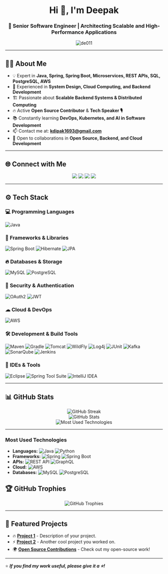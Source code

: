 <h1 align="center">Hi 👋, I'm Deepak</h1>
<h3 align="center">🚀 Senior Software Engineer | Architecting Scalable and High-Performance Applications</h3>

<p align="center">
  <img src="https://komarev.com/ghpvc/?username=de011&label=Profile%20Views&color=blue&style=flat" alt="de011" />
</p>

---

## 👨‍💻 **About Me**
- 💡 Expert in **Java, Spring, Spring Boot, Microservices, REST APIs, SQL, PostgreSQL, AWS**
- 🚀 Experienced in **System Design, Cloud Computing, and Backend Development**
- 🏗 Passionate about **Scalable Backend Systems & Distributed Computing**
- 🔥 Active **Open Source Contributor** & **Tech Speaker 🎙**
- 📚 Constantly learning **DevOps, Kubernetes, and AI in Software Development**
- 📫 Contact me at: **kdipak1693@gmail.com**
- 🤝 Open to collaborations in **Open Source, Backend, and Cloud Development**

---

## 🌐 **Connect with Me**
<p align="center">
<a href="https://www.linkedin.com/in/your-profile"><img src="https://img.shields.io/badge/LinkedIn-0A66C2?style=for-the-badge&logo=linkedin&logoColor=white" /></a>
<a href="https://github.com/de011"><img src="https://img.shields.io/badge/GitHub-181717?style=for-the-badge&logo=github&logoColor=white" /></a>
<a href="https://your-portfolio-link"><img src="https://img.shields.io/badge/Portfolio-FF5722?style=for-the-badge&logo=google-chrome&logoColor=white" /></a>
<a href="mailto:kdipak1693@gmail.com"><img src="https://img.shields.io/badge/Email-D14836?style=for-the-badge&logo=gmail&logoColor=white" /></a>
</p>

---

## ⚙ **Tech Stack**
### 💻 **Programming Languages**
![Java](https://img.shields.io/badge/Java-007396?style=for-the-badge&logo=java&logoColor=white)

### 🚀 **Frameworks & Libraries**
![Spring Boot](https://img.shields.io/badge/Spring_Boot-6DB33F?style=for-the-badge&logo=spring-boot&logoColor=white)
![Hibernate](https://img.shields.io/badge/Hibernate-59666C?style=for-the-badge&logo=hibernate&logoColor=white)
![JPA](https://img.shields.io/badge/JPA-326CE5?style=for-the-badge&logo=hibernate&logoColor=white)

### 🔥 **Databases & Storage**
![MySQL](https://img.shields.io/badge/MySQL-4479A1?style=for-the-badge&logo=mysql&logoColor=white)
![PostgreSQL](https://img.shields.io/badge/PostgreSQL-336791?style=for-the-badge&logo=postgresql&logoColor=white)

### 🔐 **Security & Authentication**
![OAuth2](https://img.shields.io/badge/OAuth2-FF9800?style=for-the-badge&logo=oauth&logoColor=white)
![JWT](https://img.shields.io/badge/JWT-000000?style=for-the-badge&logo=jsonwebtokens&logoColor=white)

### ☁ **Cloud & DevOps**
![AWS](https://img.shields.io/badge/AWS-FF9900?style=for-the-badge&logo=amazonaws&logoColor=white)

### 🛠 **Development & Build Tools**
![Maven](https://img.shields.io/badge/Maven-C71A36?style=for-the-badge&logo=apache-maven&logoColor=white)
![Gradle](https://img.shields.io/badge/Gradle-02303A?style=for-the-badge&logo=gradle&logoColor=white)
![Tomcat](https://img.shields.io/badge/Tomcat-F8DC75?style=for-the-badge&logo=apache-tomcat&logoColor=black)
![WildFly](https://img.shields.io/badge/WildFly-FF5733?style=for-the-badge&logo=wildfly&logoColor=white)
![Log4j](https://img.shields.io/badge/Log4j-FF0000?style=for-the-badge&logo=apache&logoColor=white)
![JUnit](https://img.shields.io/badge/JUnit-25A162?style=for-the-badge&logo=junit&logoColor=white)
![Kafka](https://img.shields.io/badge/Kafka-231F20?style=for-the-badge&logo=apache-kafka&logoColor=white)
![SonarQube](https://img.shields.io/badge/SonarQube-4E9BCD?style=for-the-badge&logo=sonarqube&logoColor=white)
![Jenkins](https://img.shields.io/badge/Jenkins-D24939?style=for-the-badge&logo=jenkins&logoColor=white)

### 🔧 **IDEs & Tools**
![Eclipse](https://img.shields.io/badge/Eclipse-2C2255?style=for-the-badge&logo=eclipse&logoColor=white)
![Spring Tool Suite](https://img.shields.io/badge/STS-6DB33F?style=for-the-badge&logo=spring&logoColor=white)
![IntelliJ IDEA](https://img.shields.io/badge/IntelliJ_IDEA-000000?style=for-the-badge&logo=intellij-idea&logoColor=white)

---

## 📊 **GitHub Stats**
<p align="center">
  <img src="https://github-readme-streak-stats.herokuapp.com/?user=de011&theme=dark&hide_border=false" alt="GitHub Streak" />
  <br>
  <img src="https://github-readme-stats.vercel.app/api?username=de011&show_icons=true&theme=dark" alt="GitHub Stats" />
  <br>
  <img src="https://github-readme-stats.vercel.app/api/top-langs/?username=de011&langs_count=6&theme=dark&layout=compact&custom_title=Most%20Used%20Technologies&hide=html,css,javascript,scala,shell" alt="Most Used Technologies" />
</p>

---



### **Most Used Technologies**
- **Languages:** ![Java](https://img.shields.io/badge/Java-007396?style=for-the-badge&logo=java&logoColor=white) 
  ![Python](https://img.shields.io/badge/Python-3776AB?style=for-the-badge&logo=python&logoColor=white)
- **Frameworks:** ![Spring](https://img.shields.io/badge/Spring-6DB33F?style=for-the-badge&logo=spring&logoColor=white) 
  ![Spring Boot](https://img.shields.io/badge/Spring_Boot-6DB33F?style=for-the-badge&logo=spring-boot&logoColor=white)
- **APIs:** ![REST API](https://img.shields.io/badge/REST-02569B?style=for-the-badge&logo=postman&logoColor=white) 
  ![GraphQL](https://img.shields.io/badge/GraphQL-E10098?style=for-the-badge&logo=graphql&logoColor=white)
- **Cloud:** ![AWS](https://img.shields.io/badge/AWS-FF9900?style=for-the-badge&logo=amazonaws&logoColor=white)
- **Databases:** ![MySQL](https://img.shields.io/badge/MySQL-4479A1?style=for-the-badge&logo=mysql&logoColor=white) 
  ![PostgreSQL](https://img.shields.io/badge/PostgreSQL-336791?style=for-the-badge&logo=postgresql&logoColor=white)


## 🏆 **GitHub Trophies**
<p align="center">
  <img src="https://github-profile-trophy.vercel.app/?username=de011&theme=radical&margin-w=15&margin-h=15" alt="GitHub Trophies" />
</p>

---

## 🚀 **Featured Projects**
- 🔥 [**Project 1**](https://github.com/de011/project1) - Description of your project.
- ⚡ [**Project 2**](https://github.com/de011/project2) - Another cool project you worked on.
- 🌍 [**Open Source Contributions**](https://github.com/de011?tab=repositories) - Check out my open-source work!

---

⭐ **_If you find my work useful, please give it a ⭐!_**

